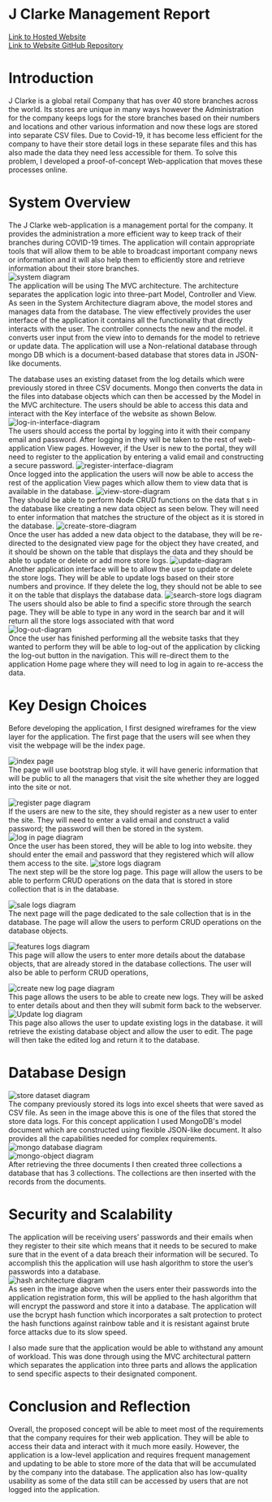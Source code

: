 # J Clarke Management Report
[Link to Hosted Website](https://dry-journey-02805.herokuapp.com/) <br>
[Link to Website GitHub Repository](https://github.com/manopanashe/assignment) <br>

# Introduction
J Clarke is a global retail Company that has over 40 store branches across the world. Its stores are unique in many ways however the Administration for the company keeps logs for the store branches based on their numbers and locations and other various information and now these logs are stored into separate CSV files. Due to Covid-19, it has become less efficient for the company to have their store detail logs in these separate files and this has also made the data they need  less accessible for them. To solve this problem, I developed a proof-of-concept Web-application that moves these processes online. 
# System Overview
The J Clarke web-application is a management portal for the company. It provides the administration a more efficient way to keep track of their branches during COVID-19 times. The application will contain appropriate tools that will allow them to be able to broadcast important company news or information and it will also help them to efficiently store and retrieve information about their store branches. <br>
![system diagram](/assets/System-diagram.png) <br>
The  application will be using The MVC architecture. The architecture separates the application logic into three-part Model, Controller and View. As seen in the System Architecture diagram above, the model stores and manages data from the database. The view effectively provides the user interface of the application it contains all the functionality that directly interacts with the user. The controller connects the new and the model. it converts user input from the view  into to demands for the model to  retrieve or update data. The application will use a Non-relational database through mongo DB which is a document-based database that stores data in JSON-like documents.  <br>

The database uses an existing dataset from the log details  which were previously stored in three CSV documents. Mongo then converts the data in the files into database objects which can then be accessed by the Model in the MVC architecture. The users should be able to access this data and interact with the Key interface of the website as shown Below.  
![log-in-interface-diagram](/assets/LogIn-interface.PNG)<br>
The users should access the portal by logging into it with their company email and password. After logging in they will be taken to the rest of web-application View pages. 
However, if the User is new to the portal, they will need to register to the application by entering a valid email and constructing a secure password. 
![register-interface-diagram](/assets/register-interface.PNG) <br>
Once logged into the application the users will now be able to access the rest of the application View pages which allow them to  view data that is available in the database.
![view-store-diagram](/assets/view-store.PNG)<br>
They should be able to perform Node CRUD functions on the data that s in the database like creating a new data object as seen below. They will need to enter information that matches the structure of the object as it is stored in the database. 
![create-store-diagram](/assets/create-store.PNG)<br>
Once the user has added a new data object to the database, they will be re-directed to the designated view page for the object they have created, and  it should be shown on the table that displays the data and they should be able to update or delete or add more store logs.
![update-diagram](/assets/update-store.PNG)<br>
Another application interface will be to allow the user to update or delete the store logs. They will be able to update logs based on their store numbers and province. If they delete the log, they should not be able to see it on the table that displays the database data. 
![search-store logs diagram](/assets/search-store.PNG)<br>
The users should also be able to find a specific store through the search page. They will be able to type in any word in the search bar and it will return all the store logs associated with that word<br>
![log-out-diagram](/assets/log-out.PNG)<br>
Once the user has finished performing all the website tasks that they wanted to perform they will be able to log-out of the application by clicking the log-out button in the navigation. This  will re-direct them to the application Home page where they will need to log in again  to re-access the data. 


# Key Design Choices
Before developing the application, I first designed wireframes for the view layer for the application. The first page that the users will see when they visit the webpage will be the index page. 

![index page](/assets/index-ejs.PNG)<br>
The page will use bootstrap blog style. it will have generic information that will be public to all the managers that visit the site whether they are logged into the site or not. 

![register page diagram](/assets/sign-up.PNG)<br>
If the users are new to the site, they should register as a new user to enter the site. They will need to enter a valid email and construct a valid password; the password will then be stored in the system. 
![log in page diagram](/assets/log-in.PNG)<br>
Once the user has been stored, they will be able to log into website. they should enter the email and password that they registered which will allow them access to the site. 
![store logs diagram](/assets/store-logs-page.PNG)<br>
The next step will be the store log page. This page will allow the users to be able to perform CRUD operations on the data that is stored in store collection that is in the database.

![sale logs diagram](/assets/sale-logs-page.PNG)<br>
The next page will the page dedicated to the sale collection that is in the database. The page will allow the users to perform CRUD operations on the database objects. 

![features logs diagram](/assets/weekly-store-logs-page.PNG)<br>
This page will allow the users to enter more details about the database objects, that are already stored in the database collections. The user will also be able to perform CRUD operations, 

![create new log page diagram](/assets/create-log.PNG)<br>
This page allows the users to be able to create new logs. They will be asked to enter details about and then they will submit form back to the webserver. 
![Update log diagram](/assets/update-log.PNG)<br>
This page also allows the user to update existing logs in the database. it will retrieve the existing database object and allow the user to edit. The page will then take the edited log and return it to the database. 

# Database Design
![store dataset diagram](/assets/store-dataset.PNG)<br>
The company previously stored its logs into excel sheets that were saved as CSV file. As seen in the image above this is one of the files that stored the store data logs. For this concept application I used MongoDB's model document which  are constructed using flexible JSON-like document. It also provides all the capabilities needed for complex requirements. <br>
![mongo database diagram](/assets/mongo.PNG)<br>
![mongo-object diagram](/assets/mongo-object.PNG)<br>
After retrieving the three documents I then created three collections a database that has 3 collections. The collections are then inserted with the records from the documents.  

# Security and Scalability
The application will be receiving  users’ passwords and their emails when they register to their site which means that it needs to be secured to make sure that in the event of a data breach their information will be secured. To accomplish this the application will use hash algorithm to store the user’s passwords into a database. <br>
![hash architecture diagram](/assets/hash-algorithim.PNG)<br>
As seen in the image above when the users enter their passwords into the application registration form, this will be applied to the hash algorithm that will encrypt the password and store it into a database. The application will use the bcrypt hash function which incorporates a salt protection to protect the hash functions against rainbow table and it is resistant against brute force attacks due to its slow speed. <br>
 
I also made sure that the application would be able to withstand any amount of  workload. This was done through using the MVC architectural pattern which separates the application into three parts and allows the application to send specific aspects to their designated component. 

# Conclusion and Reflection
Overall, the proposed concept will be able to meet most of the requirements that the company requires for their web application. They will be able to access their data and interact with it much more easily. However, the application is a low-level application and requires frequent management and updating to be able to store more of the data that will be accumulated by the company into the database. The application also has low-quality usability as some of the data still can be accessed by users that are not logged into the application. 

